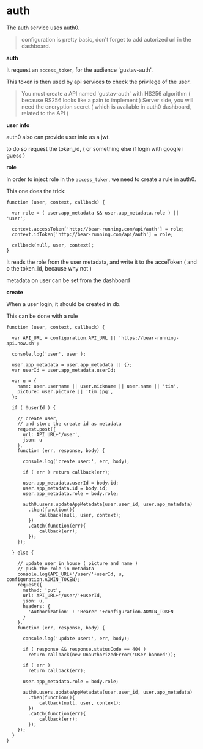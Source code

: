 auth
====

The auth service uses auth0.

> configuration is pretty basic, don't forget to add autorized url in the dashboard.

__auth__

It request an `access_token`, for the audience 'gustav-auth'.

This token is then used by api services to check the privilege of the user.

> You must create a API named 'gustav-auth' with HS256 algorithm ( because RS256 looks like a pain to implement )
> Server side, you will need the encryption secret ( which is available in auth0 dashboard, related to the API )

__user info__

auth0 also can provide user info as a jwt.

to do so request the token_id, ( or something else if login with google i guess )

__role__

In order to inject role in the `access_token`, we need to create a rule in auth0.

This one does the trick:
```
function (user, context, callback) {

  var role = ( user.app_metadata && user.app_metadata.role ) || 'user';
  
  context.accessToken['http://bear-running.com/api/auth'] = role;
  context.idToken['http://bear-running.com/api/auth'] = role;
  
  callback(null, user, context);
}
```

It reads the role from the user metadata, and write it to the acceToken ( and o the token_id, because why not )

metadata on user can be set from the dashboard

__create__

When a user login, it should be created in db.

This can be done with a rule

```
function (user, context, callback) {
     
  var API_URL = configuration.API_URL || 'https://bear-running-api.now.sh';
  
  console.log('user', user );
  
  user.app_metadata = user.app_metadata || {};
  var userId = user.app_metadata.userId;
  
  var u = {
    name: user.username || user.nickname || user.name || 'tim',
    picture: user.picture || 'tim.jpg',
  };
  
  if ( !userId ) {
    
    // create user,
    // and store the create id as metadata
    request.post({
      url: API_URL+'/user',  
      json: u
    },
    function (err, response, body) {
      
      console.log('create user:', err, body);
      
      if ( err ) return callback(err);
      
      user.app_metadata.userId = body.id;
      user.app_metadata.id = body.id;
      user.app_metadata.role = body.role;
      
      auth0.users.updateAppMetadata(user.user_id, user.app_metadata)
        .then(function(){
            callback(null, user, context);
        })
        .catch(function(err){
            callback(err);
        });
    });
    
  } else {
    
    // update user in house ( picture and name )
    // push the role in metadata
    console.log(API_URL+'/user/'+userId, u, configuration.ADMIN_TOKEN);
    request({
      method: 'put',
      url: API_URL+'/user/'+userId,  
      json: u,
      headers: {
        'Authorization' : 'Bearer '+configuration.ADMIN_TOKEN
      }
    },
    function (err, response, body) {
      
      console.log('update user:', err, body);
      
      if ( response && response.statusCode == 404 )
        return callback(new UnauthorizedError('User banned'));
    
      if ( err )
        return callback(err);
      
      user.app_metadata.role = body.role;
      
      auth0.users.updateAppMetadata(user.user_id, user.app_metadata)
        .then(function(){
            callback(null, user, context);
        })
        .catch(function(err){
            callback(err);
        });
    });
  }
}

 
``` 